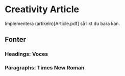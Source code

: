 # Creativity Article

Implementera (artikeln)[Article.pdf] så likt du bara kan.

## Fonter

### Headings: Voces
### Paragraphs: Times New Roman
